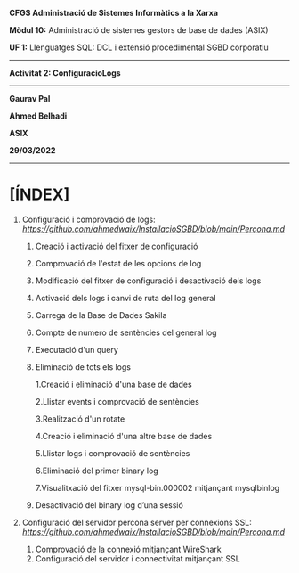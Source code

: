 **CFGS Administració de Sistemes Informàtics a la Xarxa**

**Mòdul 10:** Administració de sistemes gestors de base de dades (ASIX)

**UF 1:** Llenguatges SQL: DCL i extensió procedimental SGBD corporatiu


***


**Activitat 2: ConfiguracioLogs**


***

**Gaurav Pal**

**Ahmed Belhadi**

**ASIX**

**29/03/2022**
***

# **[ÍNDEX]** 


1. Configuració i comprovació de logs: *https://github.com/ahmedwaix/InstallacioSGBD/blob/main/Percona.md*
    1. Creació i activació del fitxer de configuració
    2. Comprovació de l'estat de les opcions de log
    3. Modificació del fitxer de configuració i desactivació dels logs
    4. Activació dels logs i canvi de ruta del log general
    5. Carrega de la Base de Dades Sakila
    6. Compte de numero de sentències del general log 
    7. Executació d'un query 
    8. Eliminació de tots els logs 
        
        1.Creació i eliminació d'una base de dades 
        
        2.Llistar events i comprovació de sentències
        
        3.Realització d'un rotate
        
        4.Creació i eliminació d'una altre base de dades 
        
        5.Llistar logs i comprovació de sentències
        
        6.Eliminació del primer binary log
        
        7.Visualitxació del fitxer mysql-bin.000002 mitjançant mysqlbinlog
  
    9. Desactivació del binary log d’una sessió
2. Configuració del servidor percona server per connexions SSL: *https://github.com/ahmedwaix/InstallacioSGBD/blob/main/Percona.md*

    1. Comprovació de la connexió mitjançant WireShark
    2. Configuració del servidor i connectivitat mitjançant SSL
